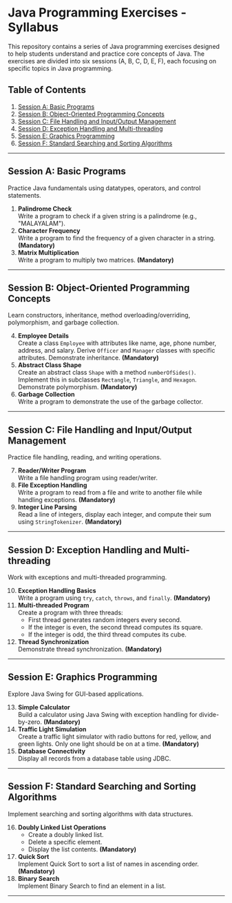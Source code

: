 # Java Programming Exercises - Syllabus

This repository contains a series of Java programming exercises designed to help students understand and practice core concepts of Java. The exercises are divided into six sessions (A, B, C, D, E, F), each focusing on specific topics in Java programming.

## Table of Contents
1. [Session A: Basic Programs](#session-a-basic-programs)
2. [Session B: Object-Oriented Programming Concepts](#session-b-object-oriented-programming-concepts)
3. [Session C: File Handling and Input/Output Management](#session-c-file-handling-and-inputoutput-management)
4. [Session D: Exception Handling and Multi-threading](#session-d-exception-handling-and-multi-threading)
5. [Session E: Graphics Programming](#session-e-graphics-programming)
6. [Session F: Standard Searching and Sorting Algorithms](#session-f-standard-searching-and-sorting-algorithms)

---

## Session A: Basic Programs
Practice Java fundamentals using datatypes, operators, and control statements.

1. **Palindrome Check**  
   Write a program to check if a given string is a palindrome (e.g., "MALAYALAM").
2. **Character Frequency**  
   Write a program to find the frequency of a given character in a string. **(Mandatory)**  
3. **Matrix Multiplication**  
   Write a program to multiply two matrices. **(Mandatory)**

---

## Session B: Object-Oriented Programming Concepts
Learn constructors, inheritance, method overloading/overriding, polymorphism, and garbage collection.

4. **Employee Details**  
   Create a class `Employee` with attributes like name, age, phone number, address, and salary. Derive `Officer` and `Manager` classes with specific attributes. Demonstrate inheritance. **(Mandatory)**  
5. **Abstract Class Shape**  
   Create an abstract class `Shape` with a method `numberOfSides()`. Implement this in subclasses `Rectangle`, `Triangle`, and `Hexagon`. Demonstrate polymorphism. **(Mandatory)**  
6. **Garbage Collection**  
   Write a program to demonstrate the use of the garbage collector.

---

## Session C: File Handling and Input/Output Management
Practice file handling, reading, and writing operations.

7. **Reader/Writer Program**  
   Write a file handling program using reader/writer.  
8. **File Exception Handling**  
   Write a program to read from a file and write to another file while handling exceptions. **(Mandatory)**  
9. **Integer Line Parsing**  
   Read a line of integers, display each integer, and compute their sum using `StringTokenizer`. **(Mandatory)**

---

## Session D: Exception Handling and Multi-threading
Work with exceptions and multi-threaded programming.

10. **Exception Handling Basics**  
    Write a program using `try`, `catch`, `throws`, and `finally`. **(Mandatory)**  
11. **Multi-threaded Program**  
    Create a program with three threads:
    - First thread generates random integers every second.
    - If the integer is even, the second thread computes its square.
    - If the integer is odd, the third thread computes its cube.  
12. **Thread Synchronization**  
    Demonstrate thread synchronization. **(Mandatory)**

---

## Session E: Graphics Programming
Explore Java Swing for GUI-based applications.

13. **Simple Calculator**  
    Build a calculator using Java Swing with exception handling for divide-by-zero. **(Mandatory)**  
14. **Traffic Light Simulation**  
    Create a traffic light simulator with radio buttons for red, yellow, and green lights. Only one light should be on at a time. **(Mandatory)**  
15. **Database Connectivity**  
    Display all records from a database table using JDBC.

---

## Session F: Standard Searching and Sorting Algorithms
Implement searching and sorting algorithms with data structures.

16. **Doubly Linked List Operations**  
    - Create a doubly linked list.
    - Delete a specific element.
    - Display the list contents. **(Mandatory)**  
17. **Quick Sort**  
    Implement Quick Sort to sort a list of names in ascending order. **(Mandatory)**  
18. **Binary Search**  
    Implement Binary Search to find an element in a list.

---
